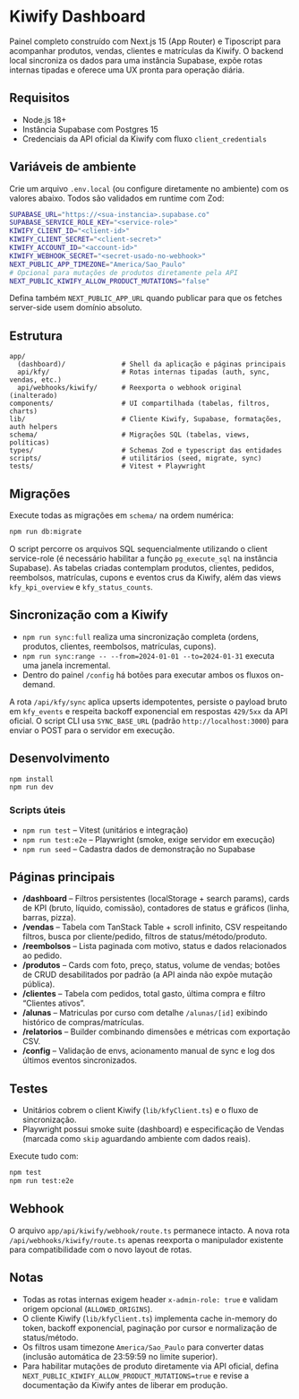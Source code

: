# Kiwify Dashboard

Painel completo construído com Next.js 15 (App Router) e Tiposcript para acompanhar produtos, vendas, clientes e matrículas da Kiwify. O backend local sincroniza os dados para uma instância Supabase, expõe rotas internas tipadas e oferece uma UX pronta para operação diária.

## Requisitos

- Node.js 18+
- Instância Supabase com Postgres 15
- Credenciais da API oficial da Kiwify com fluxo `client_credentials`

## Variáveis de ambiente

Crie um arquivo `.env.local` (ou configure diretamente no ambiente) com os valores abaixo. Todos são validados em runtime com Zod:

```bash
SUPABASE_URL="https://<sua-instancia>.supabase.co"
SUPABASE_SERVICE_ROLE_KEY="<service-role>"
KIWIFY_CLIENT_ID="<client-id>"
KIWIFY_CLIENT_SECRET="<client-secret>"
KIWIFY_ACCOUNT_ID="<account-id>"
KIWIFY_WEBHOOK_SECRET="<secret-usado-no-webhook>"
NEXT_PUBLIC_APP_TIMEZONE="America/Sao_Paulo"
# Opcional para mutações de produtos diretamente pela API
NEXT_PUBLIC_KIWIFY_ALLOW_PRODUCT_MUTATIONS="false"
```

Defina também `NEXT_PUBLIC_APP_URL` quando publicar para que os fetches server-side usem domínio absoluto.

## Estrutura

```
app/
  (dashboard)/              # Shell da aplicação e páginas principais
  api/kfy/                  # Rotas internas tipadas (auth, sync, vendas, etc.)
  api/webhooks/kiwify/      # Reexporta o webhook original (inalterado)
components/                 # UI compartilhada (tabelas, filtros, charts)
lib/                        # Cliente Kiwify, Supabase, formatações, auth helpers
schema/                     # Migrações SQL (tabelas, views, políticas)
types/                      # Schemas Zod e typescript das entidades
scripts/                    # utilitários (seed, migrate, sync)
tests/                      # Vitest + Playwright
```

## Migrações

Execute todas as migrações em `schema/` na ordem numérica:

```bash
npm run db:migrate
```

O script percorre os arquivos SQL sequencialmente utilizando o client service-role (é necessário habilitar a função `pg_execute_sql` na instância Supabase). As tabelas criadas contemplam produtos, clientes, pedidos, reembolsos, matrículas, cupons e eventos crus da Kiwify, além das views `kfy_kpi_overview` e `kfy_status_counts`.

## Sincronização com a Kiwify

- `npm run sync:full` realiza uma sincronização completa (ordens, produtos, clientes, reembolsos, matrículas, cupons).
- `npm run sync:range -- --from=2024-01-01 --to=2024-01-31` executa uma janela incremental.
- Dentro do painel `/config` há botões para executar ambos os fluxos on-demand.

A rota `/api/kfy/sync` aplica upserts idempotentes, persiste o payload bruto em `kfy_events` e respeita backoff exponencial em respostas `429/5xx` da API oficial.
O script CLI usa `SYNC_BASE_URL` (padrão `http://localhost:3000`) para enviar o POST para o servidor em execução.

## Desenvolvimento

```bash
npm install
npm run dev
```

### Scripts úteis

- `npm run test` – Vitest (unitários e integração)
- `npm run test:e2e` – Playwright (smoke, exige servidor em execução)
- `npm run seed` – Cadastra dados de demonstração no Supabase

## Páginas principais

- **/dashboard** – Filtros persistentes (localStorage + search params), cards de KPI (bruto, líquido, comissão), contadores de status e gráficos (linha, barras, pizza).
- **/vendas** – Tabela com TanStack Table + scroll infinito, CSV respeitando filtros, busca por cliente/pedido, filtros de status/método/produto.
- **/reembolsos** – Lista paginada com motivo, status e dados relacionados ao pedido.
- **/produtos** – Cards com foto, preço, status, volume de vendas; botões de CRUD desabilitados por padrão (a API ainda não expõe mutação pública).
- **/clientes** – Tabela com pedidos, total gasto, última compra e filtro “Clientes ativos”.
- **/alunas** – Matriculas por curso com detalhe `/alunas/[id]` exibindo histórico de compras/matrículas.
- **/relatorios** – Builder combinando dimensões e métricas com exportação CSV.
- **/config** – Validação de envs, acionamento manual de sync e log dos últimos eventos sincronizados.

## Testes

- Unitários cobrem o client Kiwify (`lib/kfyClient.ts`) e o fluxo de sincronização.
- Playwright possui smoke suite (dashboard) e especificação de Vendas (marcada como `skip` aguardando ambiente com dados reais).

Execute tudo com:

```bash
npm test
npm run test:e2e
```

## Webhook

O arquivo `app/api/kiwify/webhook/route.ts` permanece intacto. A nova rota `/api/webhooks/kiwify/route.ts` apenas reexporta o manipulador existente para compatibilidade com o novo layout de rotas.

## Notas

- Todas as rotas internas exigem header `x-admin-role: true` e validam origem opcional (`ALLOWED_ORIGINS`).
- O cliente Kiwify (`lib/kfyClient.ts`) implementa cache in-memory do token, backoff exponencial, paginação por cursor e normalização de status/método.
- Os filtros usam timezone `America/Sao_Paulo` para converter datas (inclusão automática de 23:59:59 no limite superior).
- Para habilitar mutações de produto diretamente via API oficial, defina `NEXT_PUBLIC_KIWIFY_ALLOW_PRODUCT_MUTATIONS=true` e revise a documentação da Kiwify antes de liberar em produção.
